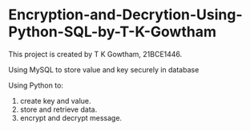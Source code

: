 # Encryption-and-Decrytion-Using-Python-SQL-by-T-K-Gowtham
This project is created by T K Gowtham, 21BCE1446.

Using MySQL to store value and key securely in database

Using Python to:
  1) create key and value.
  2) store and retrieve data.
  3) encrypt and decrypt message.
